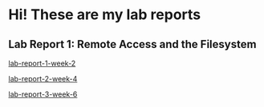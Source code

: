 # Hi! These are my lab reports

## Lab Report 1: Remote Access and the Filesystem


[lab-report-1-week-2](https://Kenry3.github.io/cse15l-lab-reports/lab-report-1-week-2.html)

[lab-report-2-week-4](https://Kenry3.github.io/cse15l-lab-reports/lab-report-2-week-4.html)

[lab-report-3-week-6](https://Kenry3.github.io/cse15l-lab-reports/lab-report-3-week-6.html)
